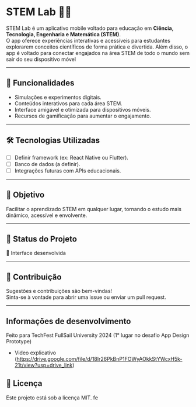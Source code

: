 # STEM Lab 📱🔬

STEM Lab é um aplicativo mobile voltado para educação em **Ciência, Tecnologia, Engenharia e Matemática (STEM)**.  
O app oferece experiências interativas e acessíveis para estudantes explorarem conceitos científicos de forma prática e divertida. Além disso, o app é voltado para conectar engajados na área STEM de todo o mundo sem sair do seu dispositivo móvel

---

## 🚀 Funcionalidades
- Simulações e experimentos digitais.  
- Conteúdos interativos para cada área STEM.  
- Interface amigável e otimizada para dispositivos móveis.  
- Recursos de gamificação para aumentar o engajamento.  

---

## 🛠️ Tecnologias Utilizadas
- [ ] Definir framework (ex: React Native ou Flutter).  
- [ ] Banco de dados (a definir).  
- [ ] Integrações futuras com APIs educacionais.  

---

## 🎯 Objetivo
Facilitar o aprendizado STEM em qualquer lugar, tornando o estudo mais dinâmico, acessível e envolvente.

---

## 📌 Status do Projeto
🚧 Interface desenvolvida

---

## 🤝 Contribuição
Sugestões e contribuições são bem-vindas!  
Sinta-se à vontade para abrir uma issue ou enviar um pull request.

---
## Informações de desenvolvimento
Feito para TechFest FullSail University 2024 (1° lugar no desafio App Design Prototype)
- Video explicativo (https://drive.google.com/file/d/18Ir26PkBnP1FOWyAOkkStYWcxH5k-21t/view?usp=drive_link)
## 📄 Licença
Este projeto está sob a licença MIT.
fe
